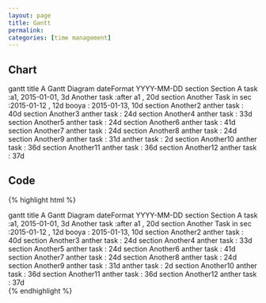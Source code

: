 ```yaml
---
layout: page
title: Gantt
permalink:
categories: [time management]
---
```




<script src="https://cdnjs.cloudflare.com/ajax/libs/mermaid/0.4.0/mermaid.full.js"></script>
<link rel="stylesheet" href="{{site.baseurl}}/css/mermaid.css">

<script>
        var mermaid_config = {
            startOnLoad:true
        }
        mermaid.startOnLoad = true;
        mermaid.sequenceConfig = {"diagramMarginX":50,"diagramMarginY":10,"actorMargin":50,"width":150,"height":45,"boxMargin":10,"boxTextMargin":5,"noteMargin":10,"messageMargin":35, "mirrorActors":false};
        mermaid.ganttConfig = {
            titleTopMargin:25,
            barHeight:20,
            barGap:4,
            topPadding:50,
            sidePadding:75,
            gridLineStartPadding:35,
            fontSize:11,
            numberSectionStyles:3,
            axisFormatter: [
                // Within a day
                ["%I:%M", function (d) {
                    return d.getHours();
                }],
                // Monday a week
                ["w. %U", function (d) {
                    return d.getDay() == 1;
                }],
                // Day within a week (not monday)
                ["%a %d", function (d) {
                    return d.getDay() && d.getDate() != 1;
                }],
                // within a month
                ["%b %d", function (d) {
                    return d.getDate() != 1;
                }],
                // Month
                ["%m-%y", function (d) {
                    return d.getMonth();
                }]
            ]
        };
</script>



## Chart


<div class="mermaid">
        gantt
        title A Gantt Diagram
        dateFormat  YYYY-MM-DD
        section Section
        A task           :a1, 2015-01-01, 3d
        Another task     :after a1  , 20d
        section Another
        Task in sec      :2015-01-12  , 12d
        booya			: 2015-01-13, 10d
        section Another2
        anther task      : 40d
        section Another3
        anther task      : 24d
        section Another4
        anther task      : 33d
        section Another5
        anther task      : 24d
        section Another6
        anther task      : 41d
        section Another7
        anther task      : 24d
        section Another8
        anther task      : 24d
        section Another9
        anther task      : 31d
        anther task      : 2d
        section Another10
        anther task      : 36d
        section Another11
        anther task      : 36d
        section Another12
        anther task      : 37d
</div>



## Code

{% highlight html %}
<div class="mermaid">
        gantt
        title A Gantt Diagram
        dateFormat  YYYY-MM-DD
        section Section
        A task           :a1, 2015-01-01, 3d
        Another task     :after a1  , 20d
        section Another
        Task in sec      :2015-01-12  , 12d
        booya			: 2015-01-13, 10d
        section Another2
        anther task      : 40d
        section Another3
        anther task      : 24d
        section Another4
        anther task      : 33d
        section Another5
        anther task      : 24d
        section Another6
        anther task      : 41d
        section Another7
        anther task      : 24d
        section Another8
        anther task      : 24d
        section Another9
        anther task      : 31d
        anther task      : 2d
        section Another10
        anther task      : 36d
        section Another11
        anther task      : 36d
        section Another12
        anther task      : 37d
</div>
{% endhighlight %}
